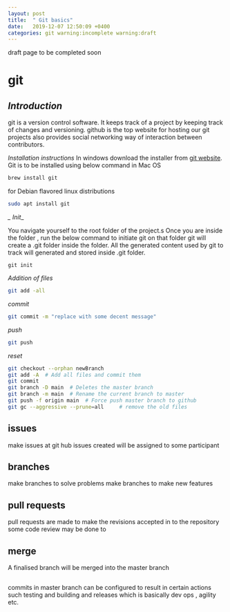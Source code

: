 ```yaml
---
layout: post
title:  " Git basics"
date:   2019-12-07 12:50:09 +0400
categories: git warning:incomplete warning:draft
---
```

draft page to be  completed soon

# git

## *Introduction*
git is a version control software. 
It keeps track of a project by keeping track of changes and versioning. 
github is the top website for hosting our git projects also provides social networking way of interaction between contributors.

*_Installation instructions_*
In windows download the installer from [git website](https://git-scm.com/download/win).
Git is to be installed using below command in Mac OS 

``` sh
brew install git
```
for Debian flavored linux distributions 
``` sh
sudo apt install git
```


*_ Init*_ 

You navigate yourself to the root folder of the project.s
Once you are inside the folder , run the below command to initiate git on that folder
git will create a .git folder inside the folder. 
All the generated content used by git to track will generated and stored inside .git folder.

``` console
git init
```

*_Addition of files_*
```sh
git add -all
```
*_commit_* 
```bash
git commit -m "replace with some decent message" 
```
*_push_*
```bash
git push
```

*_reset_*
``` bash
git checkout --orphan newBranch
git add -A  # Add all files and commit them
git commit
git branch -D main  # Deletes the master branch
git branch -m main  # Rename the current branch to master
git push -f origin main  # Force push master branch to github
git gc --aggressive --prune=all     # remove the old files
```

## issues

make issues at git hub 
issues created will be assigned to some participant

## branches

make branches to solve problems
make branches to make new features

## pull requests

pull requests are made to make the revisions accepted in to the repository
some code review may be done to 


## merge 

A finalised branch will be merged into the master branch

## 

commits in master branch can be configured to result in certain actions such testing and building and releases 
which is basically dev ops  , agility etc.


